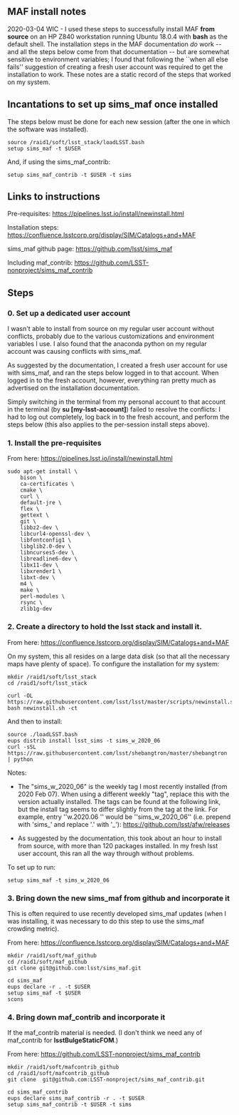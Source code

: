 ## MAF install notes ##

2020-03-04 WIC - I used these steps to successfully install MAF **from
source** on an HP Z840 workstation running Ubuntu 18.0.4 with **bash**
as the default shell. The installation steps in the MAF documentation
*do* work -- and all the steps below come from that documentation --
but are somewhat sensitive to environment variables; I found that
following the ``when all else fails'' suggestion of creating a fresh
user account was required to get the installation to work. These notes are a
static record of the steps that worked on my system.

## Incantations to set up sims_maf once installed ##

The steps below must be done for each new session (after the one in which the software was installed).
```
source /raid1/soft/lsst_stack/loadLSST.bash  
setup sims_maf -t $USER  
```

And, if using the sims_maf_contrib:

```
setup sims_maf_contrib -t $USER -t sims  
```

## Links to instructions ##

Pre-requisites: https://pipelines.lsst.io/install/newinstall.html

Installation steps: https://confluence.lsstcorp.org/display/SIM/Catalogs+and+MAF

sims_maf github page: https://github.com/lsst/sims_maf

Including maf_contrib: https://github.com/LSST-nonproject/sims_maf_contrib 

## Steps ##

### 0. Set up a dedicated user account ###

I wasn't able to install from source on my regular user account
without conflicts, probably due to the various customizations and
environment variables I use. I also found that the anaconda python on
my regular account was causing conflicts with sims_maf. 

As suggested by the documentation, I created a fresh user account for
use with sims_maf, and ran the steps below logged in to that
account. When logged in to the fresh account, however, everything ran
pretty much as advertised on the installation documentation.

Simply switching in the terminal from my personal account to that
account in the terminal (by **su [my-lsst-account]**) failed to
resolve the conflicts: I had to log out completely, log back in to the
fresh account, and perform the steps below (this also applies to the
per-session install steps above). 

### 1. Install the pre-requisites ###

From here: https://pipelines.lsst.io/install/newinstall.html

```
sudo apt-get install \
    bison \
    ca-certificates \
    cmake \
    curl \
    default-jre \
    flex \
    gettext \
    git \
    libbz2-dev \
    libcurl4-openssl-dev \
    libfontconfig1 \
    libglib2.0-dev \
    libncurses5-dev \
    libreadline6-dev \
    libx11-dev \
    libxrender1 \
    libxt-dev \
    m4 \
    make \
    perl-modules \
    rsync \
    zlib1g-dev
```

### 2. Create a directory to hold the lsst stack and install it. ###

From here: https://confluence.lsstcorp.org/display/SIM/Catalogs+and+MAF

On my system, this all resides on a large data disk (so that all the
necessary maps have plenty of space). To configure the installation
for my system:

```
mkdir /raid1/soft/lsst_stack  
cd /raid1/soft/lsst_stack  

curl -OL https://raw.githubusercontent.com/lsst/lsst/master/scripts/newinstall.sh  
bash newinstall.sh -ct  
```

And then to install:

```
source ./loadLSST.bash  
eups distrib install lsst_sims -t sims_w_2020_06  
curl -sSL https://raw.githubusercontent.com/lsst/shebangtron/master/shebangtron | python  
```

Notes:   
* The "sims_w_2020_06" is the weekly tag I most recently installed (from 2020 Feb 07). When using a different weekly "tag", replace this with the version actually installed. The tags can be found at the following link, but the install tag seems to differ slightly from the tag at the link. For example, entry ''w.2020.06 '' would be ''sims_w_2020_06'' (i.e. prepend with 'sims_' and replace '.' with '_'): https://github.com/lsst/afw/releases

* As suggested by the documentation, this took about an hour to install from source, with more than 120 packages installed. In my fresh lsst user account, this ran all the way through without problems. 

To set up to run:
```
setup sims_maf -t sims_w_2020_06
```

### 3. Bring down the new sims_maf from github and incorporate it ###

This is often required to use recently developed sims_maf updates
(when I was installing, it was necessary to do this step to use the
sims_maf crowding metric). 

From here: https://confluence.lsstcorp.org/display/SIM/Catalogs+and+MAF

```
mkdir /raid1/soft/maf_github  
cd /raid1/soft/maf_github  
git clone git@github.com:lsst/sims_maf.git  

cd sims_maf  
eups declare -r . -t $USER  
setup sims_maf -t $USER  
scons  
```

### 4. Bring down maf_contrib and incorporate it ###

If the maf_contrib material is needed. (I don't think we need any of maf_contrib for **lsstBulgeStaticFOM**.)

From here: https://github.com/LSST-nonproject/sims_maf_contrib

```
mkdir /raid1/soft/mafcontrib_github  
cd /raid1/soft/mafcontrib_github  
git clone  git@github.com:LSST-nonproject/sims_maf_contrib.git  

cd sims_maf_contrib  
eups declare sims_maf_contrib -r . -t $USER  
setup sims_maf_contrib -t $USER -t sims  
```
